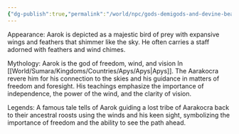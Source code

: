 ```yaml
---
{"dg-publish":true,"permalink":"/world/npc/gods-demigods-and-devine-beasts/way-of-the-great-ape/gods/aarok-the-sky-guardian/"}
---
```



Appearance: Aarok is depicted as a majestic bird of prey with expansive wings and feathers that shimmer like the sky. He often carries a staff adorned with feathers and wind chimes.

Mythology: Aarok is the god of freedom, wind, and vision In [[World/Sumara/Kingdoms/Countries/Apys/Apys\|Apys]]. The Aarakocra revere him for his connection to the skies and his guidance in matters of freedom and foresight. His teachings emphasize the importance of independence, the power of the wind, and the clarity of vision.

Legends: A famous tale tells of Aarok guiding a lost tribe of Aarakocra back to their ancestral roosts using the winds and his keen sight, symbolizing the importance of freedom and the ability to see the path ahead.

